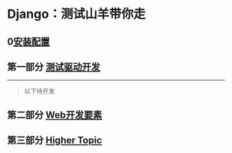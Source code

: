 # Django：测试山羊带你走

## 0[安装配置](setup.md)

## 第一部分 [测试驱动开发](P1TDD_DjangoBase/P1TDD.md)

---

> 以下待开发

## 第二部分 [Web开发要素]()

## 第三部分 [Higher Topic]()